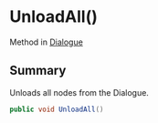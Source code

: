 # UnloadAll()

Method in [Dialogue](/api/csharp/yarn.dialogue.md)

## Summary


Unloads all nodes from the Dialogue.


```csharp
public void UnloadAll()
```

